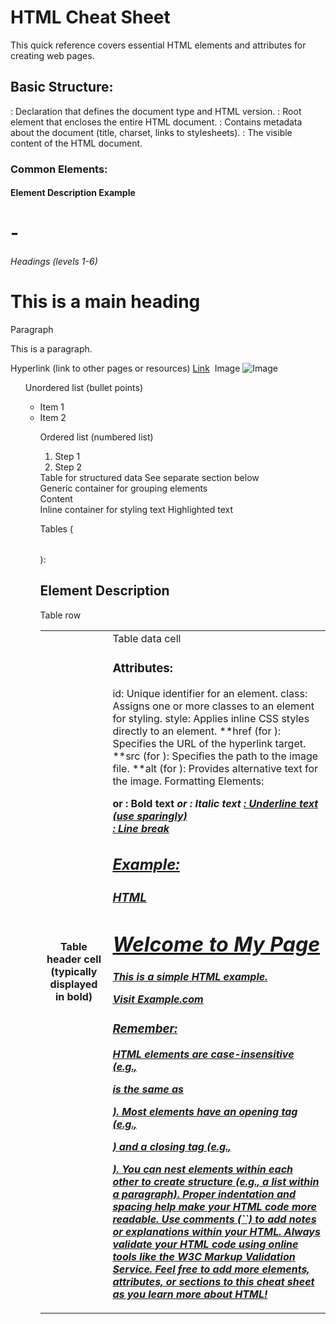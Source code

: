 # HTML Cheat Sheet
This quick reference covers essential HTML elements and attributes for creating web pages.

## Basic Structure:

<!DOCTYPE html>: Declaration that defines the document type and HTML version.
<html>: Root element that encloses the entire HTML document.
<head>: Contains metadata about the document (title, charset, links to stylesheets).
<body>: The visible content of the HTML document.

### Common Elements:

#### Element  Description	Example
<h1> - <h6>	Headings (levels 1-6)	<h1>This is a main heading</h1>
<p>	Paragraph	<p>This is a paragraph.</p>
<a>	Hyperlink (link to other pages or resources)	<a href="https://www.example.com">Link</a>
<img>	Image	<img src="image.jpg" alt="Image">
<ul>	Unordered list (bullet points)	<ul><li>Item 1</li><li>Item 2</li></ul>
<ol>	Ordered list (numbered list)	<ol><li>Step 1</li><li>Step 2</li></ol>
<table>	Table for structured data	See separate section below
<div>	Generic container for grouping elements	<div>Content</div>
<span>	Inline container for styling text	<span>Highlighted text</span>

Tables (<table>):

## Element	Description
<tr>	Table row
<th>	Table header cell (typically displayed in bold)
<td>	Table data cell

### Attributes:

id: Unique identifier for an element.
class: Assigns one or more classes to an element for styling.
style: Applies inline CSS styles directly to an element.
**href (for <a>): Specifies the URL of the hyperlink target.
**src (for <img>): Specifies the path to the image file.
**alt (for <img>): Provides alternative text for the image.
Formatting Elements:

<b> or <strong>: Bold text
<i> or <em>: Italic text
<u>: Underline text (use sparingly)
<br>: Line break

## Example:

### HTML
<!DOCTYPE html>
<html>
<head>
    <title>My Web Page</title>
</head>
<body>
    <h1>Welcome to My Page</h1>
    <p>This is a simple HTML example.</p>
    <a href="https://www.example.com">Visit Example.com</a>
</body>
</html>

### Remember:

HTML elements are case-insensitive (e.g., <p> is the same as <P>).
Most elements have an opening tag (e.g., <p>) and a closing tag (e.g., </p>).
You can nest elements within each other to create structure (e.g., a list within a paragraph).
Proper indentation and spacing help make your HTML code more readable.
Use comments (``) to add notes or explanations within your HTML.
Always validate your HTML code using online tools like the W3C Markup Validation Service.
Feel free to add more elements, attributes, or sections to this cheat sheet as you learn more about HTML!